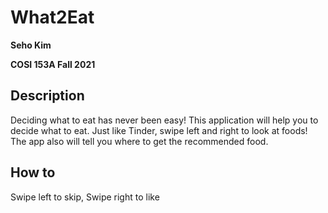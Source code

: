 # What2Eat

**Seho Kim**

**COSI 153A Fall 2021**

## Description
Deciding what to eat has never been easy!
This application will help you to decide what to eat.
Just like Tinder, swipe left and right to look at foods!
The app also will tell you where to get the recommended food.

## How to
Swipe left to skip, Swipe right to like